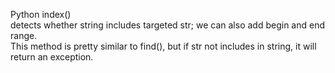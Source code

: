 Python index()    
detects whether string includes targeted str; we can also add begin and end range.    
This method is pretty similar to find(), but if str not includes in string, it will return an exception.    

